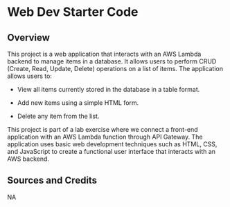# Web Dev Starter Code

## Overview

This project is a web application that interacts with an AWS Lambda backend to manage items in a database. It allows users to perform CRUD (Create, Read, Update, Delete) operations on a list of items. The application allows users to:

- View all items currently stored in the database in a table format.

- Add new items using a simple HTML form.

- Delete any item from the list.

This project is part of a lab exercise where we connect a front-end application with an AWS Lambda function through API Gateway. The application uses basic web development techniques such as HTML, CSS, and JavaScript to create a functional user interface that interacts with an AWS backend.

## Sources and Credits

NA